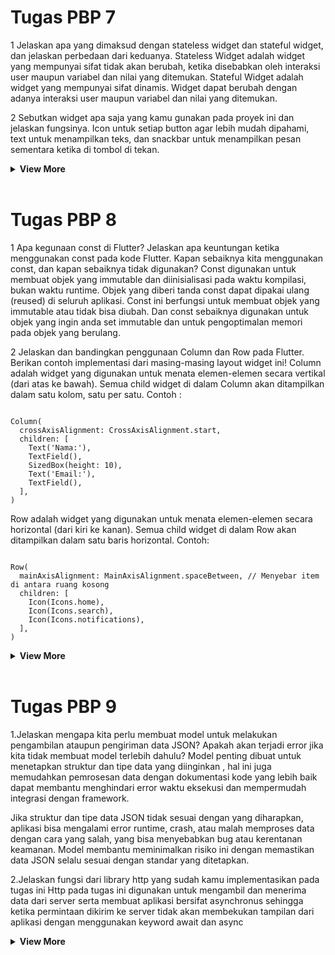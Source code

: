 # <strong>Tugas PBP 7</strong>
<p>
1 Jelaskan apa yang dimaksud dengan stateless widget dan stateful widget, dan jelaskan perbedaan dari keduanya.
Stateless Widget adalah widget yang mempunyai sifat tidak akan berubah, ketika disebabkan oleh interaksi user maupun variabel dan nilai yang ditemukan. Stateful Widget adalah widget yang mempunyai sifat dinamis. Widget dapat berubah dengan adanya interaksi user maupun variabel dan nilai yang ditemukan.

2 Sebutkan widget apa saja yang kamu gunakan pada proyek ini dan jelaskan fungsinya.
Icon untuk setiap button agar lebih mudah dipahami, text untuk menampilkan teks, dan snackbar untuk menampilkan pesan sementara ketika di tombol di tekan.

<details>
<summary><strong>View More</strong></summary>
</p>
3 Apa fungsi dari setState()? Jelaskan variabel apa saja yang dapat terdampak dengan fungsi tersebut.
setState() merencanakan suatu pembaruan ke suatu state objek komponen. Ketika state berubah, komponen merespons dengan me-render ulang.
</br>
a. State Variable: Hanya variabel state yang didefinisikan dalam this.state di dalam komponen yang akan berubah. State ini biasanya berupa objek, array, atau nilai primitif yang mewakili data internal yang digunakan oleh komponen.
b. Derived UI Elements: Karena React merender ulang UI berdasarkan perubahan state, maka elemen-elemen UI yang bergantung pada nilai state juga akan diperbarui setiap kali setState() dipanggil. Misalnya, jika ada kondisi yang memengaruhi elemen visual berdasarkan state, elemen tersebut akan di-render ulang sesuai nilai state baru.
c. Props-dependent Variables: Jika state yang diubah memengaruhi nilai props yang dikirimkan ke komponen turunannya, komponen-komponen tersebut juga akan menerima props baru sesuai perubahan yang dilakukan di setState().
d. Lifecycle Methods: setState() dapat memicu beberapa metode lifecycle seperti componentDidUpdate() di class component atau efek dalam React hooks (useEffect), sehingga variabel atau proses yang bergantung pada nilai state sebelumnya bisa mengalami pembaruan.
</br></br>

4 Jelaskan perbedaan antara const dengan final.
final:
a. Variabel final dapat diinisialisasi hanya sekali, biasanya saat deklarasi atau dalam konstruktor.
b. Setelah diinisialisasi, nilai dari variabel final tidak dapat diubah selama waktu runtime program.
c. Nilai dari variabel final dapat dihitung secara dinamis selama waktu runtime, yang berarti Anda dapat menginisialisasinya dengan ekspresi atau fungsi yang dihasilkan saat aplikasi berjalan.

const :
a. Variabel const harus diinisialisasi selama waktu kompilasi, yang berarti nilai-nilai ini harus diketahui sebelum program dijalankan.
b. Nilai dari variabel const harus konstan selama waktu kompilasi dan waktu runtime, yang berarti nilai-nilai ini tidak dapat diubah setelah diinisialisasi.
c. Variabel const biasanya digunakan untuk mendefinisikan konstanta yang tetap nilainya sepanjang eksekusi program.

5 Jelaskan bagaimana cara kamu mengimplementasikan checklist-checklist di atas.
a. Pertama saya membuat aplikasi flutter 
b. Saya buat widget dan button-button yang diperlukan kemudian memberikan warna 
c. serta menampilkan snack bar di dalam button card sederhana dengan icon
</details>
</br>

# <strong>Tugas PBP 8</strong>

1  Apa kegunaan const di Flutter? Jelaskan apa keuntungan ketika menggunakan const pada kode Flutter. Kapan sebaiknya kita menggunakan const, dan kapan sebaiknya tidak digunakan?
Const digunakan untuk membuat objek yang immutable dan diinisialisasi pada waktu kompilasi, bukan waktu runtime. Objek yang diberi tanda const dapat dipakai ulang (reused) di seluruh aplikasi. Const ini berfungsi untuk membuat objek yang immutable atau tidak bisa diubah. Dan const sebaiknya digunakan untuk objek yang ingin anda set immutable dan untuk pengoptimalan memori pada objek yang berulang.

2 Jelaskan dan bandingkan penggunaan Column dan Row pada Flutter. Berikan contoh implementasi dari masing-masing layout widget ini!
Column adalah widget yang digunakan untuk menata elemen-elemen secara vertikal (dari atas ke bawah). Semua child widget di dalam Column akan ditampilkan dalam satu kolom, satu per satu.
Contoh :
<pre><code>
Column(
  crossAxisAlignment: CrossAxisAlignment.start, 
  children: [
    Text('Nama:'),
    TextField(),
    SizedBox(height: 10), 
    Text('Email:'),
    TextField(),
  ],
)
</code></pre>
Row adalah widget yang digunakan untuk menata elemen-elemen secara horizontal (dari kiri ke kanan). Semua child widget di dalam Row akan ditampilkan dalam satu baris horizontal.
Contoh: 
<pre><code>
Row(
  mainAxisAlignment: MainAxisAlignment.spaceBetween, // Menyebar item di antara ruang kosong
  children: [
    Icon(Icons.home),
    Icon(Icons.search),
    Icon(Icons.notifications),
  ],
)
</code></pre>
<details>
<summary><strong>View More</strong></summary>
3 Sebutkan apa saja elemen input yang kamu gunakan pada halaman form yang kamu buat pada tugas kali ini. Apakah terdapat elemen input Flutter lain yang tidak kamu gunakan pada tugas ini? Jelaskan!
Elemen input yang saya gunakan pada halaman form yang saya buat kali ini adalah name, amount, description,tapi saya tidak menggunakan seperti radio button,dropdown, switch, slider , dll.

4 Bagaimana cara kamu mengatur tema (theme) dalam aplikasi Flutter agar aplikasi yang dibuat konsisten? Apakah kamu mengimplementasikan tema pada aplikasi yang kamu buat?
Iya, saya mendefinisikan tema di dalam widget MaterialApp dengan contoh implementasinya sbb:
<code>
colorScheme: ColorScheme.fromSeed(seedColor: const Color.fromARGB(255, 55, 111, 118)),
</code>

5 Bagaimana cara kamu menangani navigasi dalam aplikasi dengan banyak halaman pada Flutter?
Untuk menangani navigasi dalam aplikasi saya menggunakan widget Navigator dengan menampilkan halaman-halaman yang ada kepada layar seakan sebagai sebuah tumpukan (stack). Untuk menavigasi sebuah halaman baru, kita dapat mengakses Navigator melalui BuildContext dan memanggil fungsi yang ada, seperti misalnya push(), pop(), serta pushReplacement().
</details>

</br>

# <strong>Tugas PBP 9</strong>
<p>
1.Jelaskan mengapa kita perlu membuat model untuk melakukan pengambilan ataupun pengiriman data JSON? Apakah akan terjadi error jika kita tidak membuat model terlebih dahulu?
Model penting dibuat untuk menetapkan struktur dan tipe data yang diinginkan , hal ini juga memudahkan pemrosesan data dengan dokumentasi kode yang lebih baik dapat membantu menghindari error waktu eksekusi dan mempermudah integrasi dengan framework. 

Jika struktur dan tipe data JSON tidak sesuai dengan yang diharapkan, aplikasi bisa mengalami error runtime, crash, atau malah memproses data dengan cara yang salah, yang bisa menyebabkan bug atau kerentanan keamanan. Model membantu meminimalkan risiko ini dengan memastikan data JSON selalu sesuai dengan standar yang ditetapkan.

2.Jelaskan fungsi dari library http yang sudah kamu implementasikan pada tugas ini
Http pada tugas ini digunakan untuk mengambil dan menerima data dari server serta membuat aplikasi bersifat asynchronus sehingga ketika permintaan dikirim ke server tidak akan membekukan tampilan dari aplikasi dengan menggunakan keyword await dan async

<details>
<summary><strong>View More</strong></summary>
</p>

3.Jelaskan fungsi dari CookieRequest dan jelaskan mengapa instance CookieRequest perlu untuk dibagikan ke semua komponen di aplikasi Flutter.
Cookie request membantu mengelola permintaan HTTP dimana autentikasi nya berbasis pada cookie. Cookie request ini perlu dibagikan agar menjaga konsistensi sesi pengguna dengan meminimalkan pengulangan login dan otentikasi terpusat dengan membagikan hanya 1 instance saja. 

4.Jelaskan mekanisme pengiriman data mulai dari input hingga dapat ditampilkan pada Flutter.
Konsepnya sebenarnya mirip dengan menampilkan di website dengan langkah langkah sbb :
a. Pengguna memasukkan data atau melakukan input data
b. Data yang masuk akan di validasi dan dikirimkan ke server atau backend
c. Data akan disimpan di server dalam bentuk json 
d. Data akan dikirimkan kembali ke aplikasi flutter apabila diminta dan memperbarui tampilan dengan tambahan data yang baru 

5.Jelaskan mekanisme autentikasi dari login, register, hingga logout. Mulai dari input data akun pada Flutter ke Django hingga selesainya proses autentikasi oleh Django dan tampilnya menu pada Flutter.
a. User yang baru pertama kali ke aplikasi diharapkan melakukan register terlebih dahulu dengan mengisi form registrasi yang berupa input data. Data ini akan dikirim ke django (back end) dimana django akan memvalidasi data dan django akan mengirimkan respons sukses atau tidaknya proses tersebut.
b. Ketika sudah berhasil register, pengguna akan diarahkan ke menu login dengan memasukkan data validasi yang diminta dan data yang masuk akan dikirim ke backend untuk di cek apakah cocok dengan data pengguna yang terdaftar di database , jika tidak valid amaka django akan mengirimkan respons ke flutter untuk meminta input ulang dan jika valid django akan membuat token untuk login berikutnya. 
c. setelah pengguna berhasil login, pengguna akan melihat tampilan menu utama aplikasi, dan jika pengguna sudah selesai, pengguna dapat logout dengan mengirimkan post ke server dan menghapus sesi di djangonya. 

6.Jelaskan bagaimana cara kamu mengimplementasikan checklist di atas secara step-by-step! (bukan hanya sekadar mengikuti tutorial).
a. yang pertama saya lakukan adalah dengan membuat app autentikasi di proyek django saya.
b. melakukan integrasi autentikasi proyek dengan flutter
c. membuat autentikasi logout 

</details>
